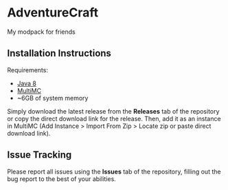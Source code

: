 # AdventureCraft
My modpack for friends

## Installation Instructions
Requirements:
- [Java 8](https://www.java.com/en/download/manual.jsp)
- [MultiMC](https://multimc.org/)
- ~6GB of system memory

Simply download the latest release from the **Releases** tab of the repository or copy the direct download link for the release. Then, add it as an instance in MultiMC (Add Instance > Import From Zip > Locate zip or paste direct download link).

## Issue Tracking
Please report all issues using the **Issues** tab of the repository, filling out the bug report to the best of your abilities.
